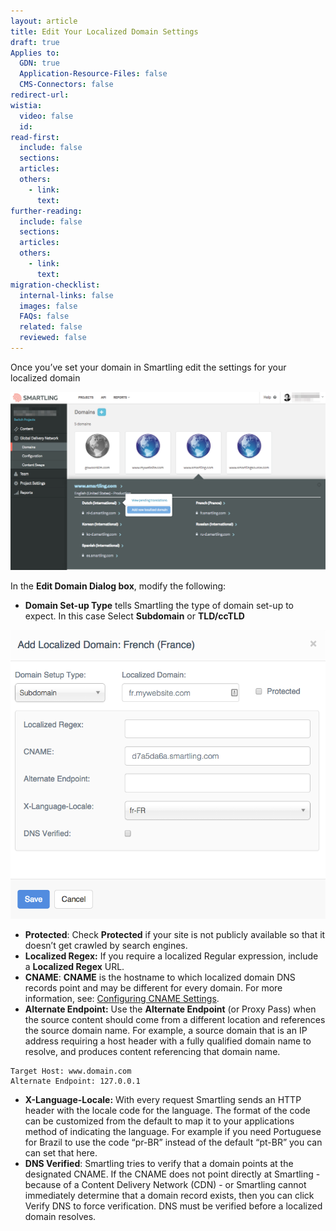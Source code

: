 ```yaml
---
layout: article
title: Edit Your Localized Domain Settings
draft: true
Applies to:
  GDN: true
  Application-Resource-Files: false
  CMS-Connectors: false
redirect-url:
wistia:
  video: false
  id:
read-first:
  include: false
  sections:
  articles:
  others:
    - link:
      text:
further-reading:
  include: false
  sections:
  articles:
  others:
    - link:
      text:
migration-checklist:
  internal-links: false
  images: false
  FAQs: false
  related: false
  reviewed: false
---
```



Once you’ve set your domain in Smartling edit the settings for your localized domain

![](/uploads/versions/domain1---x----1245-704x---.png)

In the **Edit Domain Dialog box**, modify the following:

* **Domain Set-up Type** tells Smartling the type of domain set-up to expect. In this case Select **Subdomain** or **TLD/ccTLD**


![](/uploads/versions/domain2---x----709-650x---.png)

* **Protected**: Check **Protected** if your site is not publicly available so that it doesn’t get crawled by search engines.
* **Localized Regex:** If you require a localized Regular expression, include a **Localized Regex** URL.
* **CNAME**: **CNAME** is the hostname to which localized domain DNS records point and may be different for every domain. For more information, see: [Configuring CNAME Settings](/hc/en-us/articles/201552036-Configuring-CNAME-Settings).
* **Alternate Endpoint:** Use the **Alternate Endpoint** (or Proxy Pass) when the source content should come from a different location and references the source domain name. For example, a source domain that is an IP address requiring a host header with a fully qualified domain name to resolve, and produces content referencing that domain name.


~~~
Target Host: www.domain.com
Alternate Endpoint: 127.0.0.1
~~~

* **X-Language-Locale:** With every request Smartling sends an HTTP header with the locale code for the language. The format of the code can be customized from the default to map it to your applications method of indicating the language. For example if you need Portuguese for Brazil to use the code “pr-BR” instead of the default “pt-BR” you can can set that here.
* **DNS Verified**: Smartling tries to verify that a domain points at the designated CNAME. If the CNAME does not point directly at Smartling - because of a Content Delivery Network (CDN) - or Smartling cannot immediately determine that a domain record exists, then you can click Verify DNS to force verification. DNS must be verified before a localized domain resolves.